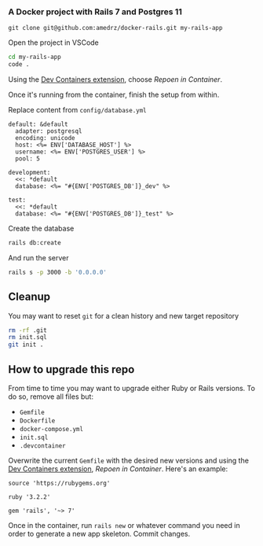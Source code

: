 ### A Docker project with Rails 7 and Postgres 11

```
git clone git@github.com:amedrz/docker-rails.git my-rails-app
```

Open the project in VSCode

```bash
cd my-rails-app
code .
```

Using the [Dev Containers extension](https://code.visualstudio.com/docs/devcontainers/containers), choose _Repoen in Container_.

Once it's running from the container, finish the setup from within.

Replace content from `config/database.yml`

```erb
default: &default
  adapter: postgresql
  encoding: unicode
  host: <%= ENV['DATABASE_HOST'] %>
  username: <%= ENV['POSTGRES_USER'] %>
  pool: 5

development:
  <<: *default
  database: <%= "#{ENV['POSTGRES_DB']}_dev" %>

test:
  <<: *default
  database: <%= "#{ENV['POSTGRES_DB']}_test" %>
```

Create the database

```bash
rails db:create
```

And run the server

```bash
rails s -p 3000 -b '0.0.0.0'
```

## Cleanup

You may want to reset `git` for a clean history and new target repository
```bash
rm -rf .git
rm init.sql
git init .
```

## How to upgrade this repo

From time to time you may want to upgrade either Ruby or Rails versions. To do so, remove all files but:

- `Gemfile`
- `Dockerfile`
- `docker-compose.yml`
- `init.sql`
- `.devcontainer`

Overwrite the current `Gemfile` with the desired new versions and using the [Dev Containers extension](https://code.visualstudio.com/docs/devcontainers/containers), _Repoen in Container_. Here's an example:

```
source 'https://rubygems.org'

ruby '3.2.2'

gem 'rails', '~> 7'
```

Once in the container, run `rails new` or whatever command you need in order to generate a new app skeleton. Commit changes.


